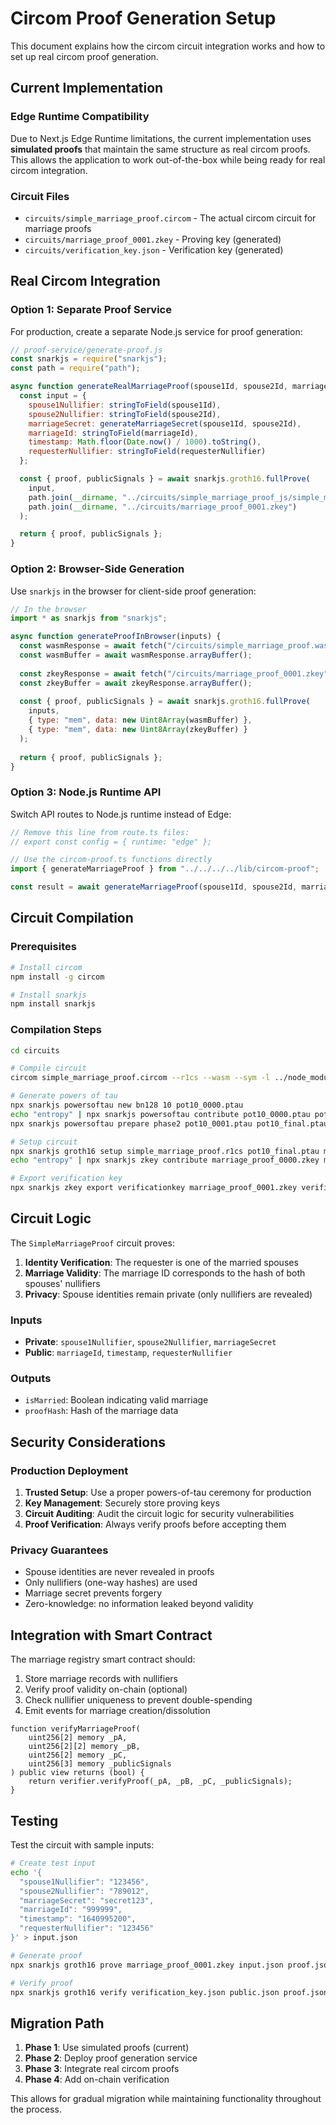 # Circom Proof Generation Setup

This document explains how the circom circuit integration works and how to set up real circom proof generation.

## Current Implementation

### Edge Runtime Compatibility
Due to Next.js Edge Runtime limitations, the current implementation uses **simulated proofs** that maintain the same structure as real circom proofs. This allows the application to work out-of-the-box while being ready for real circom integration.

### Circuit Files
- `circuits/simple_marriage_proof.circom` - The actual circom circuit for marriage proofs
- `circuits/marriage_proof_0001.zkey` - Proving key (generated)
- `circuits/verification_key.json` - Verification key (generated)

## Real Circom Integration

### Option 1: Separate Proof Service
For production, create a separate Node.js service for proof generation:

```javascript
// proof-service/generate-proof.js
const snarkjs = require("snarkjs");
const path = require("path");

async function generateRealMarriageProof(spouse1Id, spouse2Id, marriageId, requesterNullifier) {
  const input = {
    spouse1Nullifier: stringToField(spouse1Id),
    spouse2Nullifier: stringToField(spouse2Id),
    marriageSecret: generateMarriageSecret(spouse1Id, spouse2Id),
    marriageId: stringToField(marriageId),
    timestamp: Math.floor(Date.now() / 1000).toString(),
    requesterNullifier: stringToField(requesterNullifier)
  };

  const { proof, publicSignals } = await snarkjs.groth16.fullProve(
    input,
    path.join(__dirname, "../circuits/simple_marriage_proof_js/simple_marriage_proof.wasm"),
    path.join(__dirname, "../circuits/marriage_proof_0001.zkey")
  );

  return { proof, publicSignals };
}
```

### Option 2: Browser-Side Generation
Use `snarkjs` in the browser for client-side proof generation:

```javascript
// In the browser
import * as snarkjs from "snarkjs";

async function generateProofInBrowser(inputs) {
  const wasmResponse = await fetch("/circuits/simple_marriage_proof.wasm");
  const wasmBuffer = await wasmResponse.arrayBuffer();
  
  const zkeyResponse = await fetch("/circuits/marriage_proof_0001.zkey");
  const zkeyBuffer = await zkeyResponse.arrayBuffer();
  
  const { proof, publicSignals } = await snarkjs.groth16.fullProve(
    inputs,
    { type: "mem", data: new Uint8Array(wasmBuffer) },
    { type: "mem", data: new Uint8Array(zkeyBuffer) }
  );
  
  return { proof, publicSignals };
}
```

### Option 3: Node.js Runtime API
Switch API routes to Node.js runtime instead of Edge:

```javascript
// Remove this line from route.ts files:
// export const config = { runtime: "edge" };

// Use the circom-proof.ts functions directly
import { generateMarriageProof } from "../../../../lib/circom-proof";

const result = await generateMarriageProof(spouse1Id, spouse2Id, marriageId, requesterNullifier);
```

## Circuit Compilation

### Prerequisites
```bash
# Install circom
npm install -g circom

# Install snarkjs
npm install snarkjs
```

### Compilation Steps
```bash
cd circuits

# Compile circuit
circom simple_marriage_proof.circom --r1cs --wasm --sym -l ../node_modules

# Generate powers of tau
npx snarkjs powersoftau new bn128 10 pot10_0000.ptau
echo "entropy" | npx snarkjs powersoftau contribute pot10_0000.ptau pot10_0001.ptau --name="First contribution"
npx snarkjs powersoftau prepare phase2 pot10_0001.ptau pot10_final.ptau

# Setup circuit
npx snarkjs groth16 setup simple_marriage_proof.r1cs pot10_final.ptau marriage_proof_0000.zkey
echo "entropy" | npx snarkjs zkey contribute marriage_proof_0000.zkey marriage_proof_0001.zkey --name="Marriage contribution"

# Export verification key
npx snarkjs zkey export verificationkey marriage_proof_0001.zkey verification_key.json
```

## Circuit Logic

The `SimpleMarriageProof` circuit proves:

1. **Identity Verification**: The requester is one of the married spouses
2. **Marriage Validity**: The marriage ID corresponds to the hash of both spouses' nullifiers
3. **Privacy**: Spouse identities remain private (only nullifiers are revealed)

### Inputs
- **Private**: `spouse1Nullifier`, `spouse2Nullifier`, `marriageSecret`
- **Public**: `marriageId`, `timestamp`, `requesterNullifier`

### Outputs
- `isMarried`: Boolean indicating valid marriage
- `proofHash`: Hash of the marriage data

## Security Considerations

### Production Deployment
1. **Trusted Setup**: Use a proper powers-of-tau ceremony for production
2. **Key Management**: Securely store proving keys
3. **Circuit Auditing**: Audit the circuit logic for security vulnerabilities
4. **Proof Verification**: Always verify proofs before accepting them

### Privacy Guarantees
- Spouse identities are never revealed in proofs
- Only nullifiers (one-way hashes) are used
- Marriage secret prevents forgery
- Zero-knowledge: no information leaked beyond validity

## Integration with Smart Contract

The marriage registry smart contract should:

1. Store marriage records with nullifiers
2. Verify proof validity on-chain (optional)
3. Check nullifier uniqueness to prevent double-spending
4. Emit events for marriage creation/dissolution

```solidity
function verifyMarriageProof(
    uint256[2] memory _pA,
    uint256[2][2] memory _pB,
    uint256[2] memory _pC,
    uint256[3] memory _publicSignals
) public view returns (bool) {
    return verifier.verifyProof(_pA, _pB, _pC, _publicSignals);
}
```

## Testing

Test the circuit with sample inputs:

```bash
# Create test input
echo '{
  "spouse1Nullifier": "123456",
  "spouse2Nullifier": "789012", 
  "marriageSecret": "secret123",
  "marriageId": "999999",
  "timestamp": "1640995200",
  "requesterNullifier": "123456"
}' > input.json

# Generate proof
npx snarkjs groth16 prove marriage_proof_0001.zkey input.json proof.json public.json

# Verify proof
npx snarkjs groth16 verify verification_key.json public.json proof.json
```

## Migration Path

1. **Phase 1**: Use simulated proofs (current)
2. **Phase 2**: Deploy proof generation service
3. **Phase 3**: Integrate real circom proofs
4. **Phase 4**: Add on-chain verification

This allows for gradual migration while maintaining functionality throughout the process.